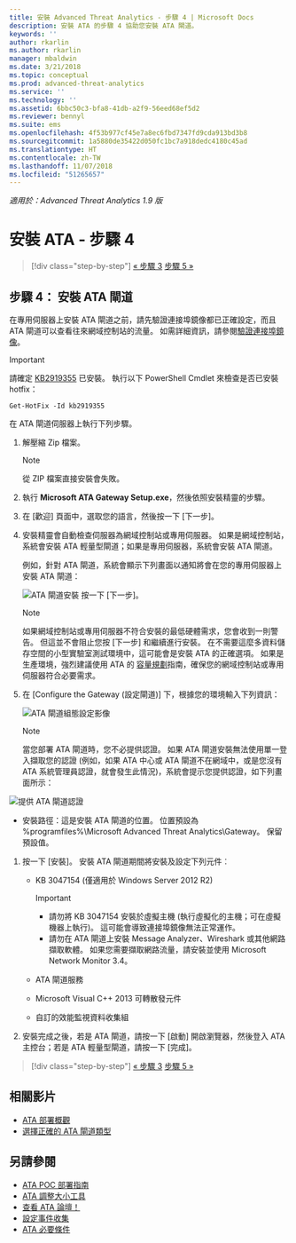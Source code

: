 ```yaml
---
title: 安裝 Advanced Threat Analytics - 步驟 4 | Microsoft Docs
description: 安裝 ATA 的步驟 4 協助您安裝 ATA 閘道。
keywords: ''
author: rkarlin
ms.author: rkarlin
manager: mbaldwin
ms.date: 3/21/2018
ms.topic: conceptual
ms.prod: advanced-threat-analytics
ms.service: ''
ms.technology: ''
ms.assetid: 6bbc50c3-bfa8-41db-a2f9-56eed68ef5d2
ms.reviewer: bennyl
ms.suite: ems
ms.openlocfilehash: 4f53b977cf45e7a8ec6fbd7347fd9cda913bd3b8
ms.sourcegitcommit: 1a5880de35422d050fc1bc7a918dedc4180c45ad
ms.translationtype: HT
ms.contentlocale: zh-TW
ms.lasthandoff: 11/07/2018
ms.locfileid: "51265657"
---
```

*適用於：Advanced Threat Analytics 1.9 版*



# <a name="install-ata---step-4"></a>安裝 ATA - 步驟 4

> [!div class="step-by-step"]
> [« 步驟 3](install-ata-step3.md)
> [步驟 5 »](install-ata-step5.md)

## <a name="step-4-install-the-ata-gateway"></a>步驟 4： 安裝 ATA 閘道

在專用伺服器上安裝 ATA 閘道之前，請先驗證連接埠鏡像都已正確設定，而且 ATA 閘道可以查看往來網域控制站的流量。 如需詳細資訊，請參閱[驗證連接埠鏡像](validate-port-mirroring.md)。


> [!IMPORTANT]
> 請確定 [KB2919355](http://support.microsoft.com/kb/2919355/) 已安裝。  執行以下 PowerShell Cmdlet 來檢查是否已安裝 hotfix：
>
> `Get-HotFix -Id kb2919355`

在 ATA 閘道伺服器上執行下列步驟。

1.  解壓縮 Zip 檔案。 
    > [!NOTE] 
    > 從 ZIP 檔案直接安裝會失敗。
    
1.  執行 **Microsoft ATA Gateway Setup.exe**，然後依照安裝精靈的步驟。
    
1.  在 [歡迎] 頁面中，選取您的語言，然後按一下 [下一步]。
    
1.  安裝精靈會自動檢查伺服器為網域控制站或專用伺服器。 如果是網域控制站，系統會安裝 ATA 輕量型閘道；如果是專用伺服器，系統會安裝 ATA 閘道。 
    
    例如，針對 ATA 閘道，系統會顯示下列畫面以通知將會在您的專用伺服器上安裝 ATA 閘道：
    
    ![ATA 閘道安裝](media/ata-gw-install.png) 按一下 [下一步]。
    
    > [!NOTE] 
    > 如果網域控制站或專用伺服器不符合安裝的最低硬體需求，您會收到一則警告。 但這並不會阻止您按 [下一步] 和繼續進行安裝。 在不需要這麼多資料儲存空間的小型實驗室測試環境中，這可能會是安裝 ATA 的正確選項。 如果是生產環境，強烈建議使用 ATA 的 [容量規劃](ata-capacity-planning.md)指南，確保您的網域控制站或專用伺服器符合必要需求。
    
1.  在 [Configure the Gateway (設定閘道)] 下，根據您的環境輸入下列資訊：
    
    ![ATA 閘道組態設定影像](media/ata-gw-configure.png)
    
    > [!NOTE]
    > 當您部署 ATA 閘道時，您不必提供認證。 如果 ATA 閘道安裝無法使用單一登入擷取您的認證 (例如，如果 ATA 中心或 ATA 閘道不在網域中，或是您沒有 ATA 系統管理員認證，就會發生此情況)，系統會提示您提供認證，如下列畫面所示： 
    
  ![提供 ATA 閘道認證](media/ata-install-credentials.png)
    
   - 安裝路徑：這是安裝 ATA 閘道的位置。 位置預設為 %programfiles%\Microsoft Advanced Threat Analytics\Gateway。 保留預設值。
    
1. 按一下 [安裝]。 安裝 ATA 閘道期間將安裝及設定下列元件︰
    
    -   KB 3047154 (僅適用於 Windows Server 2012 R2)
    
        > [!IMPORTANT]
        > -   請勿將 KB 3047154 安裝於虛擬主機 (執行虛擬化的主機；可在虛擬機器上執行)。 這可能會導致連接埠鏡像無法正常運作。 
        > -   請勿在 ATA 閘道上安裝 Message Analyzer、Wireshark 或其他網路擷取軟體。 如果您需要擷取網路流量，請安裝並使用 Microsoft Network Monitor 3.4。
    
    -   ATA 閘道服務
    -   Microsoft Visual C++ 2013 可轉散發元件
    -   自訂的效能監視資料收集組
    
1.  安裝完成之後，若是 ATA 閘道，請按一下 [啟動] 開啟瀏覽器，然後登入 ATA 主控台；若是 ATA 輕量型閘道，請按一下 [完成]。


> [!div class="step-by-step"]
> [« 步驟 3](install-ata-step3.md)
> [步驟 5 »](install-ata-step5.md)


## <a name="related-videos"></a>相關影片
- [ATA 部署概觀](https://channel9.msdn.com/Shows/Microsoft-Security/Overview-of-ATA-Deployment-in-10-Minutes)
- [選擇正確的 ATA 閘道類型](https://channel9.msdn.com/Shows/Microsoft-Security/ATA-Deployment-Choose-the-Right-Gateway-Type)

## <a name="see-also"></a>另請參閱
- [ATA POC 部署指南](http://aka.ms/atapoc)
- [ATA 調整大小工具](http://aka.ms/atasizingtool)
- [查看 ATA 論壇！](https://social.technet.microsoft.com/Forums/security/home?forum=mata)
- [設定事件收集](configure-event-collection.md)
- [ATA 必要條件](ata-prerequisites.md)

